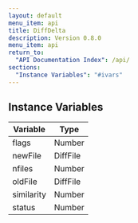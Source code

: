 ```yaml
---
layout: default
menu_item: api
title: DiffDelta
description: Version 0.8.0
menu_item: api
return_to:
  "API Documentation Index": /api/
sections:
  "Instance Variables": "#ivars"
---
```


## <a name="ivars"></a>Instance Variables

| Variable | Type |
| --- | --- |
| <a name="flags"></a>flags | Number |
| <a name="newFile"></a>newFile | DiffFile |
| <a name="nfiles"></a>nfiles | Number |
| <a name="oldFile"></a>oldFile | DiffFile |
| <a name="similarity"></a>similarity | Number |
| <a name="status"></a>status | Number |

